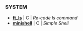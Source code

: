 ### SYSTEM

 * **[ft_ls](https://github.com/tvarnier/42/tree/master/system/ft_ls)** | C | *Re-code ls command*
 * **[minishell](https://github.com/tvarnier/42/tree/master/system/minishell)** | C | *Simple Shell*
